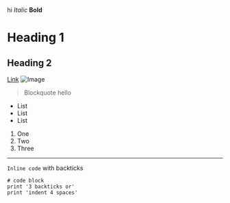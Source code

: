 hi
*Italic*
**Bold**
# Heading 1
## Heading 2
[Link](http://a.com)
![Image](http://url/a.png)
> Blockquote
> hello
* List
* List
* List

1. One
2. Two
3. Three
---
`Inline code` with backticks
```
# code block
print '3 backticks or'
print 'indent 4 spaces'
```
